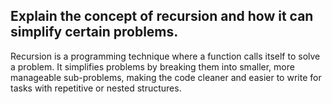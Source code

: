## Explain the concept of recursion and how it can simplify certain problems.

Recursion is a programming technique where a function calls itself to solve a problem. It simplifies problems by breaking them into smaller, more manageable sub-problems, making the code cleaner and easier to write for tasks with repetitive or nested structures.
